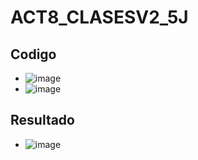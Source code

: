 # ACT8_CLASESV2_5J
## Codigo
- ![image](https://github.com/user-attachments/assets/b82e5e57-a50a-4ae3-9866-b8d0c9df24fe)
- ![image](https://github.com/user-attachments/assets/2c28c872-f6c5-4f02-ba7e-b2a672938995)
## Resultado
- ![image](https://github.com/user-attachments/assets/99474b89-3ae9-46e0-b864-4bbe111c345c)
